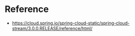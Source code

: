 

# Reference

* <https://cloud.spring.io/spring-cloud-static/spring-cloud-stream/3.0.0.RELEASE/reference/html/>
